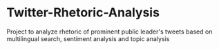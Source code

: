 # Twitter-Rhetoric-Analysis
Project to analyze rhetoric of prominent public leader's tweets based on multilingual search, sentiment analysis and topic analysis 
